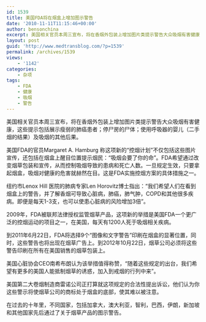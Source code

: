 ```yaml
---
id: 1539
title: 美国FDA将在烟盒上增加图示警告
date: '2010-11-11T11:15:46+00:00'
author: bensonchina
excerpt: 美国相关官员本周三宣布，将在香烟外包装上增加图片类提示警告大众吸烟有害健康，这些提示包括展示瘦弱的肺癌患者；停尸房的尸体；使用呼吸器的婴儿（二手烟的结果）及吸烟的其他后果。
layout: post
guid: 'http://www.medtransblog.com/?p=1539'
permalink: /archives/1539
views:
    - '1142'
categories:
    - 杂项
tags:
    - FDA
    - 健康
    - 吸烟
    - 警告
---
```


美国相关官员本周三宣布，将在香烟外包装上增加图片类提示警告大众吸烟有害健康，这些提示包括展示瘦弱的肺癌患者；停尸房的尸体；使用呼吸器的婴儿（二手烟的结果）及吸烟的其他后果。

美国FDA的官员Margaret A. Hamburg 称这项新的“控烟计划”不仅包括这些图片宣传，还包括在烟盒上醒目位置提示烟民：“吸烟会要了你的命”。FDA希望通过改变烟草包装和宣传，从而控制吸烟导致的患病和死亡人数。一旦规定生效，只要拿起烟盒，吸烟对健康的危害就赫然在目。这是FDA实施控烟方案的具体措施之一。

纽约市Lenox Hill 医院的肺病专家Len Horovitz博士指出：“我们希望人们在看到烟盒上的警告，并了解香烟可导致心脏病，肺癌，肺气肿，COPD和其他很多疾病。即便是每天1-3支，也可以使患心脏病的风险增加3倍”。

2009年，FDA被联邦法律授权监管烟草产品，这项新的举措是美国FDA一个更广泛的控烟运动的项目之一，在美国，每天有1200人死于吸烟相关疾病。

到2011年6月22日，FDA将选择9个“图像和文字警告”印刷在烟盒的显著位置，同时，这些警告也将出现在烟草广告上。到2012年10月22日，烟草公司必须将这些警告印刷在所有在美国销售的烟草包装上。

美国心脏协会CEO南希布朗认为该举措值得称赞，“随着这些规定的出台，我们希望有更多的美国人能抵制烟草的诱惑，加入到戒烟的行列中来”。

美国第二大卷烟制造商雷诺公司正打算就这项规定的合法性提出诉讼，他们认为你这些警示将使烟草公司的商标处于烟盒的底部，使其难以被注意。

在过去的十年里，不同国家，包括加拿大，澳大利亚，智利，巴西，伊朗，新加坡和其他国家先后通过了关于烟草产品的图示警告。